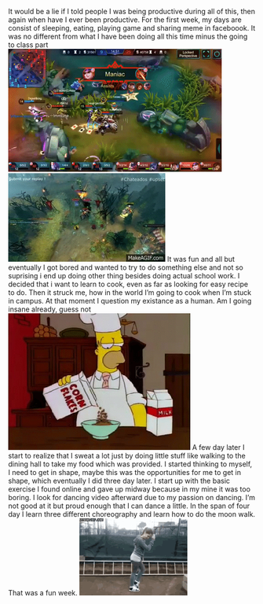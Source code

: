 It would be a lie if I told people I was being productive during all of this, then again when have I ever been productive. For the first week, my days are consist of sleeping, eating, playing game and sharing meme in faceboook. It was no different from what I have been doing all this time minus the going to class part
![](New%20folder/maniac.gif)
![](New%20folder/rampage.gif)
It was fun and all but eventually I got bored and wanted to try to do something else and not so suprising i end up doing other thing besides doing actual school work. I decided that i want to learn to cook, even as far as looking for easy recipe to do. Then it struck me, how in the world I’m going to cook when I’m stuck in campus. At that moment I question my existance as a human. Am I going insane already, guess not
![](New%20folder/gif-cooking.gif)
	A few day later I start to realize that I sweat a lot just by doing little stuff like walking to the dining hall to take my food which was provided. I started thinking to myself, I need to get in shape, maybe this was the opportunities for me to get in shape, which eventually I did three day later. I start up with the basic exercise I found online and gave up midway because in my mine it was too boring. I look for dancing video afterward due to my passion on dancing. I’m not good at it but proud enough that I can dance a little. In the span of four day I learn three different choreography and learn how to do the moon walk. That was a fun week.
![](New%20folder/tenor.gif)
